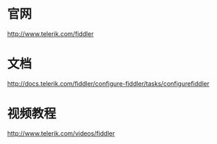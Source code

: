 

# 官网
http://www.telerik.com/fiddler




# 文档
http://docs.telerik.com/fiddler/configure-fiddler/tasks/configurefiddler




# 视频教程
http://www.telerik.com/videos/fiddler
